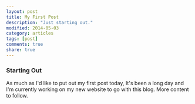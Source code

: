 ```yaml
---
layout: post
title: My First Post
description: "Just starting out."
modified: 2014-05-03
category: articles
tags: [post]
comments: true
share: true
---
```


### Starting Out

As much as I'd like to put out my first post today, It's been a long day and I'm currently working on my new website to go with this blog. More content to follow.
